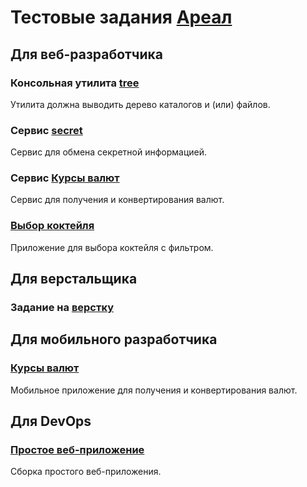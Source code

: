 # Тестовые задания [Ареал](https://arealidea.ru)

## Для веб-разработчика

### Консольная утилита [tree](/tree)
Утилита должна выводить дерево каталогов и (или) файлов.

### Сервис [secret](/secret)
Сервис для обмена секретной информацией.

### Сервис [Курсы валют](/currency-course)
Сервис для получения и конвертирования валют.

### [Выбор коктейля](/cocktail)
Приложение для выбора коктейля с фильтром.

## Для верстальщика

### Задание на [верстку](/html)

## Для мобильного разработчика

### [Курсы валют](/currency-course-mobile)
Мобильное приложение для получения и конвертирования валют.

## Для DevOps

### [Простое веб-приложение](/devops_simple_app)
Сборка простого веб-приложения.

